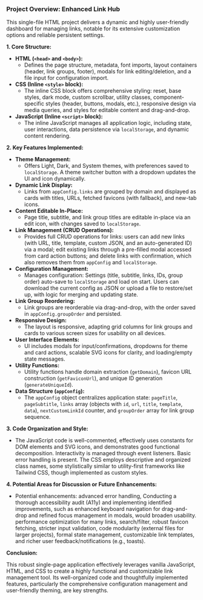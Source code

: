 ### Project Overview: Enhanced Link Hub

This single-file HTML project delivers a dynamic and highly user-friendly dashboard for managing links, notable for its extensive customization options and reliable persistent settings.

**1. Core Structure:**

* **HTML (`<head>` and `<body>`):**
    * Defines the page structure, metadata, font imports, layout containers (header, link groups, footer), modals for link editing/deletion, and a file input for configuration import.
* **CSS (Inline `<style>` block):**
    * The inline CSS block offers comprehensive styling: reset, base styles, dark mode, custom scrollbar, utility classes, component-specific styles (header, buttons, modals, etc.), responsive design via media queries, and styles for editable content and drag-and-drop.
* **JavaScript (Inline `<script>` block):**
    * The inline JavaScript manages all application logic, including state, user interactions, data persistence via `localStorage`, and dynamic content rendering.

**2. Key Features Implemented:**

* **Theme Management:**
    * Offers Light, Dark, and System themes, with preferences saved to `localStorage`. A theme switcher button with a dropdown updates the UI and icon dynamically.
* **Dynamic Link Display:**
    * Links from `appConfig.links` are grouped by domain and displayed as cards with titles, URLs, fetched favicons (with fallback), and new-tab icons.
* **Content Editable In-Place:**
    * Page title, subtitle, and link group titles are editable in-place via an edit icon, with changes saved to `localStorage`.
* **Link Management (CRUD Operations):**
    * Provides full CRUD operations for links: users can add new links (with URL, title, template, custom JSON, and an auto-generated ID) via a modal; edit existing links through a pre-filled modal accessed from card action buttons; and delete links with confirmation, which also removes them from `appConfig` and `localStorage`.
* **Configuration Management:**
    * Manages configuration: Settings (title, subtitle, links, IDs, group order) auto-save to `localStorage` and load on start. Users can download the current config as JSON or upload a file to restore/set up, with logic for merging and updating state.
* **Link Group Reordering:**
    * Link groups are reorderable via drag-and-drop, with the order saved in `appConfig.groupOrder` and persisted.
* **Responsive Design:**
    * The layout is responsive, adapting grid columns for link groups and cards to various screen sizes for usability on all devices.
* **User Interface Elements:**
    * UI includes modals for input/confirmations, dropdowns for theme and card actions, scalable SVG icons for clarity, and loading/empty state messages.
* **Utility Functions:**
    * Utility functions handle domain extraction (`getDomain`), favicon URL construction (`getFaviconUrl`), and unique ID generation (`generateUniqueId`).
* **Data Structure (`appConfig`):**
    * The `appConfig` object centralizes application state: `pageTitle`, `pageSubtitle`, `links` array (objects with `id`, `url`, `title`, `template`, `data`), `nextCustomLinkId` counter, and `groupOrder` array for link group sequence.

**3. Code Organization and Style:**

* The JavaScript code is well-commented, effectively uses constants for DOM elements and SVG icons, and demonstrates good functional decomposition. Interactivity is managed through event listeners. Basic error handling is present. The CSS employs descriptive and organized class names, some stylistically similar to utility-first frameworks like Tailwind CSS, though implemented as custom styles.

**4. Potential Areas for Discussion or Future Enhancements:**

* Potential enhancements: advanced error handling, Conducting a thorough accessibility audit (A11y) and implementing identified improvements, such as enhanced keyboard navigation for drag-and-drop and refined focus management in modals, would broaden usability. performance optimization for many links, search/filter, robust favicon fetching, stricter input validation, code modularity (external files for larger projects), formal state management, customizable link templates, and richer user feedback/notifications (e.g., toasts).

**Conclusion:**

This robust single-page application effectively leverages vanilla JavaScript, HTML, and CSS to create a highly functional and customizable link management tool. Its well-organized code and thoughtfully implemented features, particularly the comprehensive configuration management and user-friendly theming, are key strengths.

